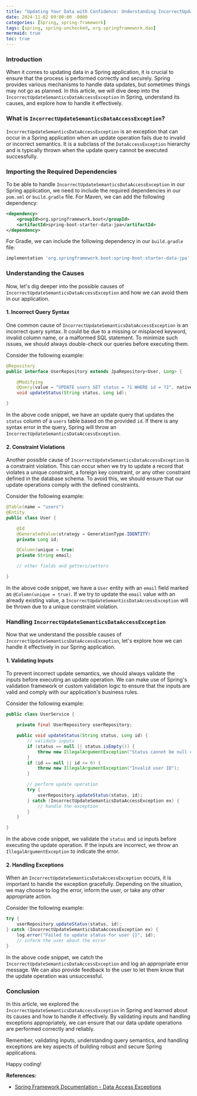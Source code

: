 ```yaml
---
title: "Updating Your Data with Confidence: Understanding IncorrectUpdateSemanticsDataAccessException in Spring"
date: 2024-11-02 09:00:00 -0000
categories: [Spring, spring-framework]
tags: [spring, spring-unchecked, org.springframework.dao]
mermaid: true
toc: true
---
```



### Introduction

When it comes to updating data in a Spring application, it is crucial to ensure that the process is performed correctly and securely. Spring provides various mechanisms to handle data updates, but sometimes things may not go as planned. In this article, we will dive deep into the `IncorrectUpdateSemanticsDataAccessException` in Spring, understand its causes, and explore how to handle it effectively.

### What is `IncorrectUpdateSemanticsDataAccessException`?

`IncorrectUpdateSemanticsDataAccessException` is an exception that can occur in a Spring application when an update operation fails due to invalid or incorrect semantics. It is a subclass of the `DataAccessException` hierarchy and is typically thrown when the update query cannot be executed successfully.

### Importing the Required Dependencies

To be able to handle `IncorrectUpdateSemanticsDataAccessException` in our Spring application, we need to include the required dependencies in our `pom.xml` or `build.gradle` file. For Maven, we can add the following dependency:

```xml
<dependency>
    <groupId>org.springframework.boot</groupId>
    <artifactId>spring-boot-starter-data-jpa</artifactId>
</dependency>
```

For Gradle, we can include the following dependency in our `build.gradle` file:

```gradle
implementation 'org.springframework.boot:spring-boot-starter-data-jpa'
```

### Understanding the Causes

Now, let's dig deeper into the possible causes of `IncorrectUpdateSemanticsDataAccessException` and how we can avoid them in our application.

#### 1. Incorrect Query Syntax

One common cause of `IncorrectUpdateSemanticsDataAccessException` is an incorrect query syntax. It could be due to a missing or misplaced keyword, invalid column name, or a malformed SQL statement. To minimize such issues, we should always double-check our queries before executing them. 

Consider the following example:

```java
@Repository
public interface UserRepository extends JpaRepository<User, Long> {

    @Modifying
    @Query(value = "UPDATE users SET status = ?1 WHERE id = ?2", nativeQuery = true)
    void updateStatus(String status, Long id);

}
```

In the above code snippet, we have an update query that updates the `status` column of a `users` table based on the provided `id`. If there is any syntax error in the query, Spring will throw an `IncorrectUpdateSemanticsDataAccessException`.

#### 2. Constraint Violations

Another possible cause of `IncorrectUpdateSemanticsDataAccessException` is a constraint violation. This can occur when we try to update a record that violates a unique constraint, a foreign key constraint, or any other constraint defined in the database schema. To avoid this, we should ensure that our update operations comply with the defined constraints. 

Consider the following example:

```java
@Table(name = "users")
@Entity
public class User {

    @Id
    @GeneratedValue(strategy = GenerationType.IDENTITY)
    private Long id;

    @Column(unique = true)
    private String email;

    // other fields and getters/setters

}
```

In the above code snippet, we have a `User` entity with an `email` field marked as `@Column(unique = true)`. If we try to update the `email` value with an already existing value, a `IncorrectUpdateSemanticsDataAccessException` will be thrown due to a unique constraint violation.

### Handling `IncorrectUpdateSemanticsDataAccessException`

Now that we understand the possible causes of `IncorrectUpdateSemanticsDataAccessException`, let's explore how we can handle it effectively in our Spring application.

#### 1. Validating Inputs

To prevent incorrect update semantics, we should always validate the inputs before executing an update operation. We can make use of Spring's validation framework or custom validation logic to ensure that the inputs are valid and comply with our application's business rules.

Consider the following example:

```java
public class UserService {

    private final UserRepository userRepository;

    public void updateStatus(String status, Long id) {
        // validate inputs
        if (status == null || status.isEmpty()) {
            throw new IllegalArgumentException("Status cannot be null or empty");
        }
        if (id == null || id <= 0) {
            throw new IllegalArgumentException("Invalid user ID");
        }

        // perform update operation
        try {
            userRepository.updateStatus(status, id);
        } catch (IncorrectUpdateSemanticsDataAccessException ex) {
            // handle the exception
        }
    }

}
```

In the above code snippet, we validate the `status` and `id` inputs before executing the update operation. If the inputs are incorrect, we throw an `IllegalArgumentException` to indicate the error.

#### 2. Handling Exceptions

When an `IncorrectUpdateSemanticsDataAccessException` occurs, it is important to handle the exception gracefully. Depending on the situation, we may choose to log the error, inform the user, or take any other appropriate action.

Consider the following example:

```java
try {
    userRepository.updateStatus(status, id);
} catch (IncorrectUpdateSemanticsDataAccessException ex) {
    log.error("Failed to update status for user {}", id);
    // inform the user about the error
}
```

In the above code snippet, we catch the `IncorrectUpdateSemanticsDataAccessException` and log an appropriate error message. We can also provide feedback to the user to let them know that the update operation was unsuccessful.

### Conclusion

In this article, we explored the `IncorrectUpdateSemanticsDataAccessException` in Spring and learned about its causes and how to handle it effectively. By validating inputs and handling exceptions appropriately, we can ensure that our data update operations are performed correctly and reliably.

Remember, validating inputs, understanding query semantics, and handling exceptions are key aspects of building robust and secure Spring applications.

Happy coding!

**References:**
- [Spring Framework Documentation - Data Access Exceptions](https://docs.spring.io/spring-framework/docs/current/reference/html/data-access.html#dao-exceprions)